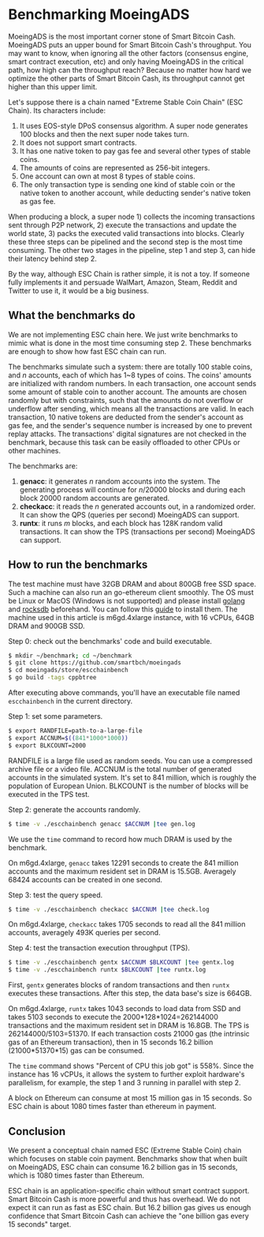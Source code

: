 # Benchmarking MoeingADS

MoeingADS is the most important corner stone of Smart Bitcoin Cash. MoeingADS puts an upper bound for Smart Bitcoin Cash's throughput. You may want to know, when ignoring all the other factors \(consensus engine, smart contract execution, etc\) and only having MoeingADS in the critical path, how high can the throughput reach? Because no matter how hard we optimize the other parts of Smart Bitcoin Cash, its throughput cannot get higher than this upper limit.

Let's suppose there is a chain named "Extreme Stable Coin Chain" \(ESC Chain\). Its characters include:

1. It uses EOS-style DPoS consensus algorithm. A super node generates 100 blocks and then the next super node takes turn.
2. It does not support smart contracts.
3. It has one native token to pay gas fee and several other types of stable coins.
4. The amounts of coins are represented as 256-bit integers.
5. One account can own at most 8 types of stable coins.
6. The only transaction type is sending one kind of stable coin or the native token to another account, while deducting sender's native token as gas fee.

When producing a block, a super node 1\) collects the incoming transactions sent through P2P network, 2\) execute the transactions and update the world state, 3\) packs the executed valid transactions into blocks. Clearly these three steps can be pipelined and the second step is the most time consuming. The other two stages in the pipeline, step 1 and step 3, can hide their latency behind step 2.

By the way, although ESC Chain is rather simple, it is not a toy. If someone fully implements it and persuade WalMart, Amazon, Steam, Reddit and Twitter to use it, it would be a big business.

## What the benchmarks do

We are not implementing ESC chain here. We just write benchmarks to mimic what is done in the most time consuming step 2. These benchmarks are enough to show how fast ESC chain can run.

The benchmarks simulate such a system: there are totally 100 stable coins, and $n$ accounts, each of which has 1~8 types of coins. The coins' amounts are initialized with random numbers. In each transaction, one account sends some amount of stable coin to another account. The amounts are chosen randomly but with constraints, such that the amounts do not overflow or underflow after sending, which means all the transactions are valid. In each transaction, 10 native tokens are deducted from the sender's account as gas fee, and the sender's sequence number is increased by one to prevent replay attacks. The transactions' digital signatures are not checked in the benchmark, because this task can be easily offloaded to other CPUs or other machines.

The benchmarks are:

1. **genacc**: it generates $n$ random accounts into the system. The generating process will continue for $n/20000$ blocks and during each block 20000 random accounts are generated.
2. **checkacc**: it reads the $n$ generated accounts out, in a randomized order. It can show the QPS \(queries per second\) MoeingADS can support.
3. **runtx**: it runs $m$ blocks, and each block has 128K random valid transactions. It can show the TPS \(transactions per second\) MoeingADS can support.

## How to run the benchmarks

The test machine must have 32GB DRAM and about 800GB free SSD space. Such a machine can also run an go-ethereum client smoothly. The OS must be Linux or MacOS \(Windows is not supported\) and please install [golang](https://golang.org/doc/install) and [rocksdb](https://github.com/facebook/rocksdb/blob/master/INSTALL.md) beforehand. You can follow this [guide](../developers-guide/build-smartbchd.md) to install them. The machine used in this article is m6gd.4xlarge instance, with 16 vCPUs, 64GB DRAM and 900GB SSD.

Step 0: check out the benchmarks' code and build executable.

```bash
$ mkdir ~/benchmark; cd ~/benchmark
$ git clone https://github.com/smartbch/moeingads
$ cd moeingads/store/escchainbench
$ go build -tags cppbtree
```

After executing above commands, you'll have an executable file named `escchainbench` in the current directory.

Step 1: set some parameters.

```bash
$ export RANDFILE=path-to-a-large-file
$ export ACCNUM=$((841*1000*1000))
$ export BLKCOUNT=2000
```

RANDFILE is a large file used as random seeds. You can use a compressed archive file or a video file. ACCNUM is the total number of generated accounts in the simulated system. It's set to 841 million, which is roughly the population of European Union. BLKCOUNT is the number of blocks will be executed in the TPS test.

Step 2: generate the accounts randomly.

```bash
$ time -v ./escchainbench genacc $ACCNUM |tee gen.log
```

We use the `time` command to record how much DRAM is used by the benchmark.

On m6gd.4xlarge, `genacc` takes 12291 seconds to create the 841 million accounts and the maximum resident set in DRAM is 15.5GB. Averagely 68424 accounts can be created in one second.

Step 3: test the query speed.

```bash
$ time -v ./escchainbench checkacc $ACCNUM |tee check.log
```

On m6gd.4xlarge, `checkacc` takes 1705 seconds to read all the 841 million accounts, averagely 493K queries per second.

Step 4: test the transaction execution throughput \(TPS\).

```bash
$ time -v ./escchainbench gentx $ACCNUM $BLKCOUNT |tee gentx.log
$ time -v ./escchainbench runtx $BLKCOUNT |tee runtx.log
```

First, `gentx` generates blocks of random transactions and then `runtx` executes these transactions. After this step, the data base's size is 664GB.

On m6gd.4xlarge, `runtx` takes 1043 seconds to load data from SSD and takes 5103 seconds to execute the 2000\*128\*1024=262144000 transactions and the maximum resident set in DRAM is 16.8GB. The TPS is 262144000/5103=51370. If each transaction costs 21000 gas \(the intrinsic gas of an Ethereum transaction\), then in 15 seconds 16.2 billion \(21000\*51370\*15\) gas can be consumed.

The `time` command shows "Percent of CPU this job got" is 558%. Since the instance has 16 vCPUs, it allows the system to further exploit hardware's parallelism, for example, the step 1 and 3 running in parallel with step 2.

A block on Ethereum can consume at most 15 million gas in 15 seconds. So ESC chain is about 1080 times faster than ethereum in payment.

## Conclusion

We present a conceptual chain named ESC \(Extreme Stable Coin\) chain which focuses on stable coin payment. Benchmarks show that when built on MoeingADS, ESC chain can consume 16.2 billion gas in 15 seconds, which is 1080 times faster than Ethereum.

ESC chain is an application-specific chain without smart contract support. Smart Bitcoin Cash is more powerful and thus has overhead. We do not expect it can run as fast as ESC chain. But 16.2 billion gas gives us enough confidence that Smart Bitcoin Cash can achieve the "one billion gas every 15 seconds" target.


